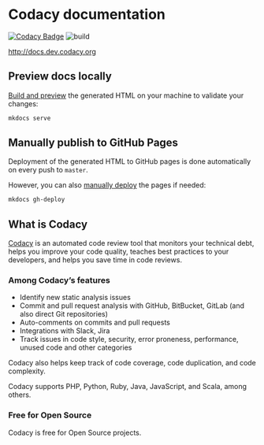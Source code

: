 # Codacy documentation

[![Codacy Badge](https://api.codacy.com/project/badge/Grade/5e8bce49e0df4be8a880f2df02759d88)](https://www.codacy.com?utm_source=github.com&utm_medium=referral&utm_content=codacy/docs&utm_campaign=Badge_Grade) ![build](https://github.com/codacy/docs/workflows/mkdocs/badge.svg)

<http://docs.dev.codacy.org>

## Preview docs locally

[Build and preview](https://www.mkdocs.org/#getting-started) the generated HTML on your machine to validate your changes:

```bash
mkdocs serve
```

## Manually publish to GitHub Pages

Deployment of the generated HTML to GitHub pages is done automatically on every push to `master`.

However, you can also [manually deploy](http://www.mkdocs.org/user-guide/deploying-your-docs/) the pages if needed:

```bash
mkdocs gh-deploy
```

## What is Codacy

[Codacy](https://www.codacy.com/) is an automated code review tool that monitors your technical debt, helps you improve your code quality, teaches best practices to your developers, and helps you save time in code reviews.

### Among Codacy’s features

-   Identify new static analysis issues
-   Commit and pull request analysis with GitHub, BitBucket, GitLab (and also direct Git repositories)
-   Auto-comments on commits and pull requests
-   Integrations with Slack, Jira
-   Track issues in code style, security, error proneness, performance, unused code and other categories

Codacy also helps keep track of code coverage, code duplication, and code complexity.

Codacy supports PHP, Python, Ruby, Java, JavaScript, and Scala, among others.

### Free for Open Source

Codacy is free for Open Source projects.
